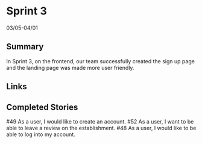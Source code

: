 # Sprint 3
03/05-04/01
## Summary
In Sprint 3, on the frontend, our team successfully created the sign up page and the landing page was made more user friendly.

## Links
## Completed Stories
#49 As a user, I would like to create an account.
#52 As a user, I want to be able to leave a review on the establishment.
#48 As a user, I would like to be able to log into my account.

